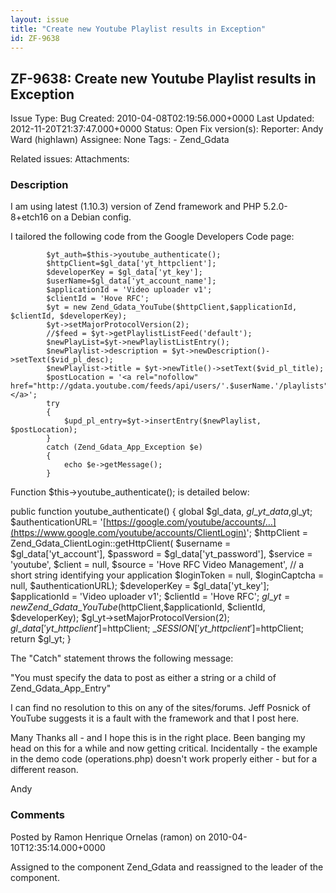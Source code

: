```yaml
---
layout: issue
title: "Create new Youtube Playlist results in Exception"
id: ZF-9638
---
```


ZF-9638: Create new Youtube Playlist results in Exception
---------------------------------------------------------

 Issue Type: Bug Created: 2010-04-08T02:19:56.000+0000 Last Updated: 2012-11-20T21:37:47.000+0000 Status: Open Fix version(s): 
 Reporter:  Andy Ward (highlawn)  Assignee:  None  Tags: - Zend\_Gdata
 
 Related issues: 
 Attachments: 
### Description

I am using latest (1.10.3) version of Zend framework and PHP 5.2.0-8+etch16 on a Debian config.

I tailored the following code from the Google Developers Code page:

 
            $yt_auth=$this->youtube_authenticate();
            $httpClient=$gl_data['yt_httpclient'];
            $developerKey = $gl_data['yt_key'];
            $userName=$gl_data['yt_account_name'];
            $applicationId = 'Video uploader v1';
            $clientId = 'Hove RFC';
            $yt = new Zend_Gdata_YouTube($httpClient,$applicationId, $clientId, $developerKey);
            $yt->setMajorProtocolVersion(2);
            //$feed = $yt->getPlaylistListFeed('default');
            $newPlayList=$yt->newPlaylistListEntry();
            $newPlaylist->description = $yt->newDescription()->setText($vid_pl_desc);
            $newPlaylist->title = $yt->newTitle()->setText($vid_pl_title);
            $postLocation = '<a rel="nofollow" href="http://gdata.youtube.com/feeds/api/users/'.$userName.'/playlists">http://gdata.youtube.com/feeds/api/&hellip;</a>';
            try 
            {
                $upd_pl_entry=$yt->insertEntry($newPlaylist, $postLocation);
            } 
            catch (Zend_Gdata_App_Exception $e) 
            {
                echo $e->getMessage();
            }


Function $this->youtube\_authenticate(); is detailed below:

public function youtube\_authenticate() { global $gl\_data, $gl\_yt\_data,$gl\_yt; $authenticationURL= '[https://google.com/youtube/accounts/…](https://www.google.com/youtube/accounts/ClientLogin)'; $httpClient = Zend\_Gdata\_ClientLogin::getHttpClient( $username = $gl\_data['yt\_account'], $password = $gl\_data['yt\_password'], $service = 'youtube', $client = null, $source = 'Hove RFC Video Management', // a short string identifying your application $loginToken = null, $loginCaptcha = null, $authenticationURL); $developerKey = $gl\_data['yt\_key']; $applicationId = 'Video uploader v1'; $clientId = 'Hove RFC'; $gl\_yt = new Zend\_Gdata\_YouTube($httpClient,$applicationId, $clientId, $developerKey); $gl\_yt->setMajorProtocolVersion(2); $gl\_data['yt\_httpclient']=$httpClient; $\_SESSION['yt\_httpclient']=$httpClient; return $gl\_yt; }

The "Catch" statement throws the following message:

"You must specify the data to post as either a string or a child of Zend\_Gdata\_App\_Entry"

I can find no resolution to this on any of the sites/forums. Jeff Posnick of YouTube suggests it is a fault with the framework and that I post here.

Many Thanks all - and I hope this is in the right place. Been banging my head on this for a while and now getting critical. Incidentally - the example in the demo code (operations.php) doesn't work properly either - but for a different reason.

Andy

 

 

### Comments

Posted by Ramon Henrique Ornelas (ramon) on 2010-04-10T12:35:14.000+0000

Assigned to the component Zend\_Gdata and reassigned to the leader of the component.

 

 